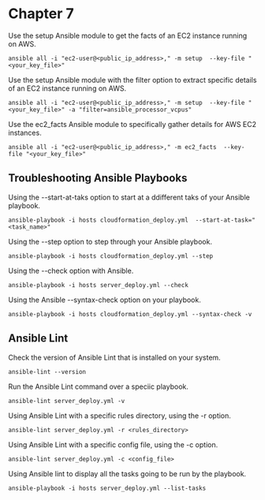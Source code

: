 # Chapter 7

Use the setup Ansible module to get the facts of an EC2 instance running on AWS.
```
ansible all -i "ec2-user@<public_ip_address>," -m setup  --key-file "<your_key_file>"
```
Use the setup Ansible module with the filter option to extract specific details of an EC2 instance running on AWS.
```
ansible all -i "ec2-user@<public_ip_address>," -m setup  --key-file "<your_key_file>" -a "filter=ansible_processor_vcpus"
```
Use the ec2_facts Ansible module to specifically gather details for AWS EC2 instances.
```
ansible all -i "ec2-user@<public_ip_address>," -m ec2_facts  --key-file "<your_key_file>"
```

## Troubleshooting Ansible Playbooks
Using the --start-at-taks option to start at a ddifferent taks of your Ansible playbook.
```
ansible-playbook -i hosts cloudformation_deploy.yml  --start-at-task="<task_name>"
```
Using the --step option to step through your Ansible playbook.
```
ansible-playbook -i hosts cloudformation_deploy.yml --step
```
Using the --check option with Ansible.
```
ansible-playbook -i hosts server_deploy.yml --check  
```
Using the Ansible --syntax-check option on your playbook.
```
ansible-playbook -i hosts cloudformation_deploy.yml --syntax-check -v
```

## Ansible Lint
Check the version of Ansible Lint that is installed on your system.
```
ansible-lint --version
```
Run the Ansible Lint command over a speciic playbook.
```
ansible-lint server_deploy.yml -v
```
Using Ansible Lint with a specific rules directory, using the -r option.
```
ansible-lint server_deploy.yml -r <rules_directory>
```
Using Ansible Lint with a specific config file, using the -c option.
```
ansible-lint server_deploy.yml -c <config_file>
```
Using Ansible lint to display all the tasks going to be run by the playbook.
```
ansible-playbook -i hosts server_deploy.yml --list-tasks
```
